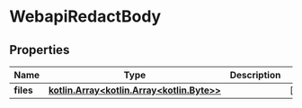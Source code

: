 # WebapiRedactBody

## Properties
Name | Type | Description | Notes
------------ | ------------- | ------------- | -------------
**files** | [**kotlin.Array&lt;kotlin.Array&lt;kotlin.Byte&gt;&gt;**](kotlin.Array&lt;kotlin.Byte&gt;.md) |  |  [optional]

